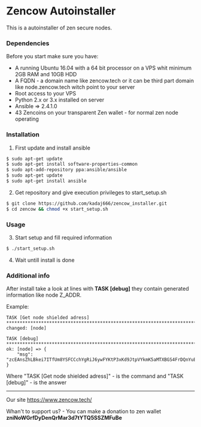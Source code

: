 Zencow Autoinstaller 
======
This is a autoinstaller of zen secure nodes. 


### Dependencies
Before you start make sure you have:
* A running Ubuntu 16.04 with a 64 bit processor on a VPS whit minimum 2GB RAM and 10GB HDD
* A FQDN - a domain name like zencow.tech or it can be third part domain like node.zencow.tech witch point to your server
* Root access to your VPS
* Python 2.x or 3.x installed on server
* Ansible => 2.4.1.0
* 43 Zencoins on your transparent Zen wallet - for normal zen node operating

### Installation
1. First update and install ansible
```bash
$ sudo apt-get update
$ sudo apt-get install software-properties-common
$ sudo apt-add-repository ppa:ansible/ansible
$ sudo apt-get update
$ sudo apt-get install ansible
```
2. Get repository and give execution privileges to start_setup.sh
```bash
$ git clone https://github.com/kadaj666/zencow_installer.git
$ cd zencow && chmod +x start_setup.sh
```

### Usage
3. Start setup and fill required information
```bash
$ ./start_setup.sh
```
4. Wait untill install is done

### Additional info
After install take a look at lines with **TASK [debug]** they contain generated information like node Z_ADDR.

Example:
```
TASK [Get node shielded adress] **********************************************************************************************
changed: [node]

TASK [debug] **********************************************************************************************
ok: [node] => {
    "msg": "zcEAnsZhLBkei7ITfUm8YSFCCchYgRiJ6ywFYKtP3xKd9JtpVYkmK5aMTXBGS4FrDQnYuEvQ2BZUyhMsqRcyRa9eYR3RjwX"
}
```

Where "TASK [Get node shielded adress]" - is the command
and "TASK [debug]" - is the answer

---

Our site https://www.zencow.tech/

Whan't to support us? -  You can make a donation to zen wallet **zniNoWGrfDyDenQrMar3d7tYTQ5SSZMFuBe**
